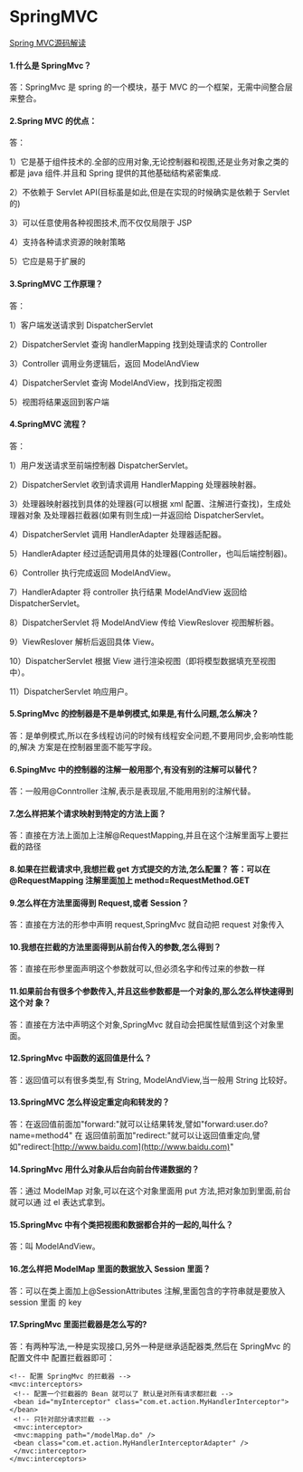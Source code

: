 # SpringMVC

[Spring MVC源码解读](https://tuonioooo.gitbooks.io/application-framework/content/springyuan-ma-jie-du-pian/springmvcyuan-ma-jie-du.html)

#### 1.什么是 SpringMvc？

 答：SpringMvc 是 spring 的一个模块，基于 MVC 的一个框架，无需中间整合层来整合。 

#### 2.Spring MVC 的优点： 

答： 

1）它是基于组件技术的.全部的应用对象,无论控制器和视图,还是业务对象之类的都是 java 组件.并且和 Spring 提供的其他基础结构紧密集成.

 2）不依赖于 Servlet API\(目标虽是如此,但是在实现的时候确实是依赖于 Servlet 的\) 

3）可以任意使用各种视图技术,而不仅仅局限于 JSP 

4）支持各种请求资源的映射策略 

5）它应是易于扩展的

#### 3.SpringMVC 工作原理？

 答： 

1）客户端发送请求到 DispatcherServlet

 2）DispatcherServlet 查询 handlerMapping 找到处理请求的 Controller 

3）Controller 调用业务逻辑后，返回 ModelAndView

 4）DispatcherServlet 查询 ModelAndView，找到指定视图 

5）视图将结果返回到客户端

#### 4.SpringMVC 流程？ 

答： 

1）用户发送请求至前端控制器 DispatcherServlet。 

2）DispatcherServlet 收到请求调用 HandlerMapping 处理器映射器。 

3）处理器映射器找到具体的处理器\(可以根据 xml 配置、注解进行查找\)，生成处理器对象 及处理器拦截器\(如果有则生成\)一并返回给 DispatcherServlet。

 4）DispatcherServlet 调用 HandlerAdapter 处理器适配器。

 5）HandlerAdapter 经过适配调用具体的处理器\(Controller，也叫后端控制器\)。 

6）Controller 执行完成返回 ModelAndView。 

7）HandlerAdapter 将 controller 执行结果 ModelAndView 返回给 DispatcherServlet。

 8）DispatcherServlet 将 ModelAndView 传给 ViewReslover 视图解析器。 

9）ViewReslover 解析后返回具体 View。 

10）DispatcherServlet 根据 View 进行渲染视图（即将模型数据填充至视图中）。 

11）DispatcherServlet 响应用户。

#### 5.SpringMvc 的控制器是不是单例模式,如果是,有什么问题,怎么解决？ 

答：是单例模式,所以在多线程访问的时候有线程安全问题,不要用同步,会影响性能的,解决 方案是在控制器里面不能写字段。

#### 6.SpingMvc 中的控制器的注解一般用那个,有没有别的注解可以替代？ 

答：一般用@Conntroller 注解,表示是表现层,不能用用别的注解代替。

#### 7.怎么样把某个请求映射到特定的方法上面？ 

答：直接在方法上面加上注解@RequestMapping,并且在这个注解里面写上要拦截的路径 

#### 8.如果在拦截请求中,我想拦截 get 方式提交的方法,怎么配置？ 答：可以在@RequestMapping 注解里面加上 method=RequestMethod.GET 

#### 9.怎么样在方法里面得到 Request,或者 Session？ 

答：直接在方法的形参中声明 request,SpringMvc 就自动把 request 对象传入 

#### 10.我想在拦截的方法里面得到从前台传入的参数,怎么得到？ 

答：直接在形参里面声明这个参数就可以,但必须名字和传过来的参数一样 

#### 11.如果前台有很多个参数传入,并且这些参数都是一个对象的,那么怎么样快速得到这个对 象？ 

答：直接在方法中声明这个对象,SpringMvc 就自动会把属性赋值到这个对象里面。 

#### 12.SpringMvc 中函数的返回值是什么？ 

答：返回值可以有很多类型,有 String, ModelAndView,当一般用 String 比较好。 

#### 13.SpringMVC 怎么样设定重定向和转发的？ 

答：在返回值前面加"forward:"就可以让结果转发,譬如"forward:user.do?name=method4" 在 返回值前面加"redirect:"就可以让返回值重定向,譬如"redirect:[http://www.baidu.com](http://www.baidu.com)" 

#### 14.SpringMvc 用什么对象从后台向前台传递数据的？ 

答：通过 ModelMap 对象,可以在这个对象里面用 put 方法,把对象加到里面,前台就可以通 过 el 表达式拿到。 

#### 15.SpringMvc 中有个类把视图和数据都合并的一起的,叫什么？ 

答：叫 ModelAndView。 

#### 16.怎么样把 ModelMap 里面的数据放入 Session 里面？ 

答：可以在类上面加上@SessionAttributes 注解,里面包含的字符串就是要放入 session 里面 的 key

#### 17.SpringMvc 里面拦截器是怎么写的?

答：有两种写法,一种是实现接口,另外一种是继承适配器类,然后在 SpringMvc 的配置文件中 配置拦截器即可： 

```text
<!-- 配置 SpringMvc 的拦截器 -->
<mvc:interceptors> 
 <!-- 配置一个拦截器的 Bean 就可以了 默认是对所有请求都拦截 --> 
 <bean id="myInterceptor" class="com.et.action.MyHandlerInterceptor"></bean> 
 <!-- 只针对部分请求拦截 --> 
 <mvc:interceptor> 
 <mvc:mapping path="/modelMap.do" /> 
 <bean class="com.et.action.MyHandlerInterceptorAdapter" /> 
 </mvc:interceptor>
</mvc:interceptors>
```

       





